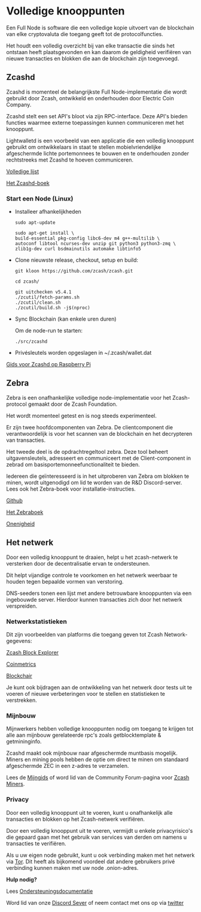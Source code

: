 # Volledige knooppunten

Een Full Node is software die een volledige kopie uitvoert van de blockchain van elke cryptovaluta die toegang geeft tot de protocolfuncties.

Het houdt een volledig overzicht bij van elke transactie die sinds het ontstaan ​​heeft plaatsgevonden en kan daarom de geldigheid verifiëren van nieuwe transacties en blokken die aan de blockchain zijn toegevoegd.

## Zcashd

Zcashd is momenteel de belangrijkste Full Node-implementatie die wordt gebruikt door Zcash, ontwikkeld en onderhouden door Electric Coin Company.

Zcashd stelt een set API's bloot via zijn RPC-interface. Deze API's bieden functies waarmee externe toepassingen kunnen communiceren met het knooppunt.

Lightwalletd is een voorbeeld van een applicatie die een volledig knooppunt gebruikt om ontwikkelaars in staat te stellen mobielvriendelijke afgeschermde lichte portemonnees te bouwen en te onderhouden zonder rechtstreeks met Zcashd te hoeven communiceren.

[Volledige lijst](https://zcash.github.io/rpc/)

[Het Zcashd-boek](https://zcash.github.io/zcash/)


### Start een Node (Linux)

- Installeer afhankelijkheden

      sudo apt-update

      sudo apt-get install \
      build-essential pkg-config libc6-dev m4 g++-multilib \
      autoconf libtool ncurses-dev unzip git python3 python3-zmq \
      zlib1g-dev curl bsdmainutils automake libtinfo5

- Clone nieuwste release, checkout, setup en build:

      git kloon https://github.com/zcash/zcash.git

      cd zcash/

      git uitchecken v5.4.1
      ./zcutil/fetch-params.sh
      ./zcutil/clean.sh
      ./zcutil/build.sh -j$(nproc)

- Sync Blockchain (kan enkele uren duren)

    Om de node-run te starten:

      ./src/zcashd

- Privésleutels worden opgeslagen in ~/.zcash/wallet.dat

[Gids voor Zcashd op Raspberry Pi](https://zechub.notion.site/Raspberry-Pi-4-a-zcashd-full-node-guide-6db67f686e8d4b0db6047e169eed51d1)


## Zebra

Zebra is een onafhankelijke volledige node-implementatie voor het Zcash-protocol gemaakt door de Zcash Foundation.

Het wordt momenteel getest en is nog steeds experimenteel.

Er zijn twee hoofdcomponenten van Zebra. De clientcomponent die verantwoordelijk is voor het scannen van de blockchain en het decrypteren van transacties.

Het tweede deel is de opdrachtregeltool zebra. Deze tool beheert uitgavensleutels, adresseert en communiceert met de Client-component in zebrad om basisportemonneefunctionaliteit te bieden.

Iedereen die geïnteresseerd is in het uitproberen van Zebra om blokken te minen, wordt uitgenodigd om lid te worden van de R&D Discord-server. Lees ook het Zebra-boek voor installatie-instructies.

[Github](https://github.com/ZcashFoundation/zebra/)

[Het Zebraboek](https://zebra.zfnd.org)

[Onenigheid](https://discord.gg/uvEdHsrb)



## Het netwerk

Door een volledig knooppunt te draaien, helpt u het zcash-netwerk te versterken door de decentralisatie ervan te ondersteunen.

Dit helpt vijandige controle te voorkomen en het netwerk weerbaar te houden tegen bepaalde vormen van verstoring.

DNS-seeders tonen een lijst met andere betrouwbare knooppunten via een ingebouwde server. Hierdoor kunnen transacties zich door het netwerk verspreiden.

### Netwerkstatistieken

Dit zijn voorbeelden van platforms die toegang geven tot Zcash Network-gegevens:

[Zcash Block Explorer](https://zcashblockexplorer.com)

[Coinmetrics](https://docs.coinmetrics.io/info/assets/zec)

[Blockchair](https://blockchair.com/zcash)

Je kunt ook bijdragen aan de ontwikkeling van het netwerk door tests uit te voeren of nieuwe verbeteringen voor te stellen en statistieken te verstrekken.



### Mijnbouw

Mijnwerkers hebben volledige knooppunten nodig om toegang te krijgen tot alle aan mijnbouw gerelateerde rpc's zoals getblocktemplate & getmininginfo.

Zcashd maakt ook mijnbouw naar afgeschermde muntbasis mogelijk. Miners en mining pools hebben de optie om direct te minen om standaard afgeschermde ZEC in een z-adres te verzamelen.

Lees de [Mijngids](https://zcash.readthedocs.io/en/latest/rtd_pages/zcash_mining_guide.html) of word lid van de Community Forum-pagina voor [Zcash Miners](https://forum.zcashcommunity.com/c/mijnbouw/13).

### Privacy

Door een volledig knooppunt uit te voeren, kunt u onafhankelijk alle transacties en blokken op het Zcash-netwerk verifiëren.

Door een volledig knooppunt uit te voeren, vermijdt u enkele privacyrisico's die gepaard gaan met het gebruik van services van derden om namens u transacties te verifiëren.

Als u uw eigen node gebruikt, kunt u ook verbinding maken met het netwerk via [Tor](https://zcash.github.io/zcash/user/tor.html).
Dit heeft als bijkomend voordeel dat andere gebruikers privé verbinding kunnen maken met uw node .onion-adres.


**Hulp nodig?**

Lees [Ondersteuningsdocumentatie](https://zcash.readthedocs.io/en/latest/)

Word lid van onze [Discord Sever](https://discord.gg/zcash) of neem contact met ons op via [twitter](https://twitter.com/ZecHub)




